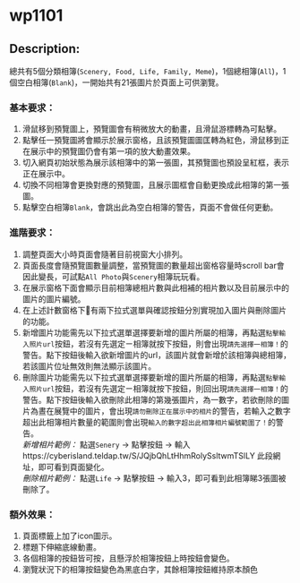 # wp1101
## **Description:**
總共有5個分類相簿(`Scenery, Food, Life, Family, Meme`)，1個總相簿(`All`)，1個空白相簿(`Blank`)，一開始共有21張圖片於頁面上可供瀏覽。
### **基本要求：**
1. 滑鼠移到預覽圖上，預覽圖會有稍微放大的動畫，且滑鼠游標轉為可點擊。
2. 點擊任一預覽圖將會顯示於展示窗格，且該預覽圖圖匡轉為紅色，滑鼠移到正在展示中的預覽圖仍會有第一項的放大動畫效果。
3. 切入網頁初始狀態為展示該相簿中的第一張圖，其預覽圖也預設呈紅框，表示正在展示中。
4. 切換不同相簿會更換對應的預覽圖，且展示圖框會自動更換成此相簿的第一張圖。
5. 點擊空白相簿`Blank`，會跳出此為空白相簿的警告，頁面不會做任何更動。

### **進階要求：**
1. 調整頁面大小時頁面會隨著目前視窗大小排列。
2. 頁面長度會隨預覽圖數量調整，當預覽圖的數量超出窗格容量時scroll bar會因此變長，可試點`All Photo`與`Scenery`相簿玩玩看。
3. 在展示窗格下面會顯示目前相簿總相片數與此相補的相片數以及目前展示中的圖片的圖片編號。
4. 在上述計數窗格下有兩下拉式選單與確認按鈕分別實現加入圖片與刪除圖片的功能。
5. 新增圖片功能需先以下拉式選單選擇要新增的圖片所屬的相簿，再點選`點擊輸入照片url`按鈕，若沒有先選定ㄧ相簿就按下按鈕，則會出現`請先選擇一相簿！`的警告。點下按鈕後輸入欲新增圖片的url，該圖片就會新增於該相簿與總相簿，若該圖片位址無效則無法顯示該圖片。
6. 刪除圖片功能需先以下拉式選單選擇要新增的圖片所屬的相簿，再點選`點擊輸入照片url`按鈕，若沒有先選定ㄧ相簿就按下按鈕，則回出現`請先選擇一相簿！`的警告。點下按鈕後輸入欲刪除此相簿的第幾張圖片，為一數字，若欲刪除的圖片為晝在展覽中的圖片，會出現`請勿刪除正在展示中的相片`的警告，若輸入之數字超出此相簿相片數量的範圍則會出現`輸入的數字超出此相簿相片編號範圍了！`的警告。  
*新增相片範例：* 點選`Senery` -> 點擊按鈕 -> 輸入https://cyberisland.teldap.tw/S/JQjbQhLtHhmRolySsltwmTSlLY 此段網址，即可看到頁面變化。  
*刪除相片範例：* 點選`Life` -> 點擊按鈕 -> 輸入3，即可看到此相簿睇3張圖被刪除了。


### **額外效果：**
1. 頁面標籤上加了icon圖示。
2. 標題下伸縮底線動畫。
3. 各個相簿的按鈕皆可按，且懸浮於相簿按鈕上時按鈕會變色。
4. 瀏覽狀況下的相簿按鈕變色為黑底白字，其餘相簿按鈕維持原本顏色

